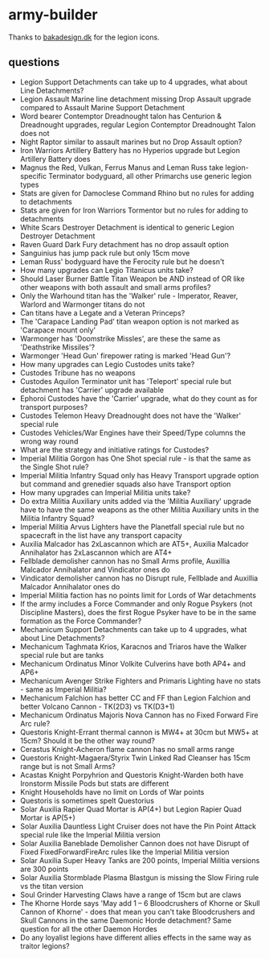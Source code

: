 # army-builder


Thanks to [bakadesign.dk](http://bakadesign.dk/warhammer-40-000-icons/) for the legion icons.

## questions

- Legion Support Detachments can take up to 4 upgrades, what about Line Detachments?
- Legion Assault Marine line detachment missing Drop Assault upgrade compared to Assault Marine Support Detachment
- Word bearer Contemptor Dreadnought talon has Centurion & Dreadnought upgrades, regular Legion Contemptor Dreadnought Talon does not
- Night Raptor similar to assault marines but no Drop Assault option?
- Iron Warriors Artillery Battery has no Hyperios upgrade but Legion Artillery Battery does
- Magnus the Red, Vulkan, Ferrus Manus and Leman Russ take legion-specific Terminator bodyguard, all other Primarchs use generic legion types
- Stats are given for Damoclese Command Rhino but no rules for adding to detachments
- Stats are given for Iron Warriors Tormentor but no rules for adding to detachments
- White Scars Destroyer Detachment is identical to generic Legion Destroyer Detachment
- Raven Guard Dark Fury detachment has no drop assault option
- Sanguinius has jump pack rule but only 15cm move
- Leman Russ' bodyguard have the Ferocity rule but he doesn't
- How many upgrades can Legio Titanicus units take?
- Should Laser Burner Battle Titan Weapon be AND instead of OR like other weapons with both assault and small arms profiles?
- Only the Warhound titan has the 'Walker' rule - Imperator, Reaver, Warlord and Warmonger titans do not
- Can titans have a Legate and a Veteran Princeps?
- The 'Carapace Landing Pad' titan weapon option is not marked as 'Carapace mount only'
- Warmonger has 'Doomstrike Missles', are these the same as 'Deathstrike Missiles'?
- Warmonger 'Head Gun' firepower rating is marked 'Head Gun'?
- How many upgrades can Legio Custodes units take?
- Custodes Tribune has no weapons
- Custodes Aquilon Terminator unit has 'Teleport' special rule but detachment has 'Carrier' upgrade available
- Ephoroi Custodes have the 'Carrier' upgrade, what do they count as for transport purposes?
- Custodes Telemon Heavy Dreadnought does not have the 'Walker' special rule
- Custodes Vehicles/War Engines have their Speed/Type columns the wrong way round
- What are the strategy and initiative ratings for Custodes?
- Imperial Militia Gorgon has One Shot special rule - is that the same as the Single Shot rule?
- Imperial Militia Infantry Squad only has Heavy Transport upgrade option but command and grenedier squads also have Transport option
- How many upgrades can Imperial Militia units take?
- Do extra Militia Auxiliary units added via the 'Militia Auxiliary' upgrade have to have the same weapons as the other Militia Auxiliary units in the Militia Infantry Squad?
- Imperial Militia Arvus Lighters have the Planetfall special rule but no spacecraft in the list have any transport capacity
- Auxilia Malcador has 2xLascannon which are AT5+, Auxilia Malcador Annihalator has 2xLascannon which are AT4+
- Fellblade demolisher cannon has no Small Arms profile, Auxillia Malcador Annihalator and Vindicator ones do
- Vindicator demolisher cannon has no Disrupt rule, Fellblade and Auxillia Malcador Annihalator ones do
- Imperial Militia faction has no points limit for Lords of War detachments
- If the army includes a Force Commander and only Rogue Psykers (not Discipline Masters), does the first Rogue Psyker have to be in the same formation as the Force Commander?
- Mechanicum Support Detachments can take up to 4 upgrades, what about Line Detachments?
- Mechanicum Taghmata Krios, Karacnos and Triaros have the Walker special rule but are tanks
- Mechanicum Ordinatus Minor Volkite Culverins have both AP4+ and AP6+
- Mechanicum Avenger Strike Fighters and Primaris Lighting have no stats - same as Imperial Militia?
- Mechanicum Falchion has better CC and FF than Legion Falchion and better Volcano Cannon - TK(2D3) vs TK(D3+1)
- Mechanicum Ordinatus Majoris Nova Cannon has no Fixed Forward Fire Arc rule?
- Questoris Knight-Errant thermal cannon is MW4+ at 30cm but MW5+ at 15cm? Should it be the other way round?
- Cerastus Knight-Acheron flame cannon has no small arms range
- Questoris Knight-Magaera/Styrix Twin Linked Rad Cleanser has 15cm range but is not Small Arms?
- Acastas Knight Porpyhrion and Questoris Knight-Warden both have Ironstorm Missile Pods but stats are different
- Knight Households have no limit on Lords of War points
- Questoris is sometimes spelt Questorius
- Solar Auxilia Rapier Quad Mortar is AP(4+) but Legion Rapier Quad Mortar is AP(5+)
- Solar Auxilia Dauntless Light Cruiser does not have the Pin Point Attack special rule like the Imperial Militia version
- Solar Auxilia Baneblade Demolisher Cannon does not have Disrupt of Fixed FixedForwardFireArc rules like the Imperial Militia version
- Solar Auxilia Super Heavy Tanks are 200 points, Imperial Militia versions are 300 points
- Solar Auxilia Stormblade Plasma Blastgun is missing the Slow Firing rule vs the titan version
- Soul Grinder Harvesting Claws have a range of 15cm but are claws
- The Khorne Horde says 'May add 1 – 6 Bloodcrushers of Khorne or Skull Cannon of Khorne' - does that mean you can't take Bloodcrushers and Skull Cannons in the same Daemonic Horde detachment?  Same question for all the other Daemon Hordes
- Do any loyalist legions have different allies effects in the same way as traitor legions?
